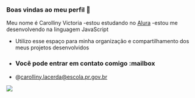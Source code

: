 ### Boas vindas ao meu perfil 💙

Meu nome é Carolliny Victoria 
-estou estudando no [Alura](https://www.alura.com.br)
-estou me desenvolvendo na linguagem JavaScript
- Utilizo esse espaço para minha organização e compartilhamento dos meus projetos desenvolvidos
- ### Você pode entrar em contato comigo :mailbox
- @carolliny.lacerda@escola.pr.gov.br


![](https://media.tenor.com/i7llTDaTPtUAAAAC/naruto.gif )

